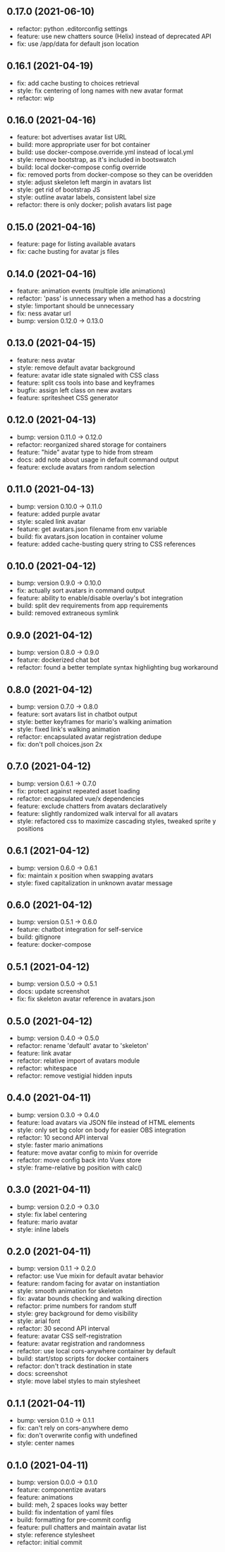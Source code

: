 ## 0.17.0 (2021-06-10)


- refactor: python .editorconfig settings
- feature: use new chatters source (Helix) instead of deprecated API
- fix: use /app/data for default json location

## 0.16.1 (2021-04-19)


- fix: add cache busting to choices retrieval
- style: fix centering of long names with new avatar format
- refactor: wip

## 0.16.0 (2021-04-16)


- feature: bot advertises avatar list URL
- build: more appropriate user for bot container
- build: use docker-compose.override.yml instead of local.yml
- style: remove bootstrap, as it's included in bootswatch
- build: local docker-compose config override
- fix: removed ports from docker-compose so they can be overidden
- style: adjust skeleton left margin in avatars list
- style: get rid of bootstrap JS
- style: outline avatar labels, consistent label size
- refactor: there is only docker; polish avatars list page

## 0.15.0 (2021-04-16)


- feature: page for listing available avatars
- fix: cache busting for avatar js files

## 0.14.0 (2021-04-16)


- feature: animation events (multiple idle animations)
- refactor: 'pass' is unnecessary when a method has a docstring
- style: !important should be unnecessary
- fix: ness avatar url
- bump: version 0.12.0 → 0.13.0

## 0.13.0 (2021-04-15)


- feature: ness avatar
- style: remove default avatar background
- feature: avatar idle state signaled with CSS class
- feature: split css tools into base and keyframes
- bugfix: assign left class on new avatars
- feature: spritesheet CSS generator

## 0.12.0 (2021-04-13)


- bump: version 0.11.0 → 0.12.0
- refactor: reorganized shared storage for containers
- feature: "hide" avatar type to hide from stream
- docs: add note about usage in default command output
- feature: exclude avatars from random selection

## 0.11.0 (2021-04-13)


- bump: version 0.10.0 → 0.11.0
- feature: added purple avatar
- style: scaled link avatar
- feature: get avatars.json filename from env variable
- build: fix avatars.json location in container volume
- feature: added cache-busting query string to CSS references

## 0.10.0 (2021-04-12)


- bump: version 0.9.0 → 0.10.0
- fix: actually sort avatars in command output
- feature: ability to enable/disable overlay's bot integration
- build: split dev requirements from app requirements
- build: removed extraneous symlink

## 0.9.0 (2021-04-12)


- bump: version 0.8.0 → 0.9.0
- feature: dockerized chat bot
- refactor: found a better template syntax highlighting bug workaround

## 0.8.0 (2021-04-12)


- bump: version 0.7.0 → 0.8.0
- feature: sort avatars list in chatbot output
- style: better keyframes for mario's walking animation
- style: fixed link's walking animation
- refactor: encapsulated avatar registration dedupe
- fix: don't poll choices.json 2x

## 0.7.0 (2021-04-12)


- bump: version 0.6.1 → 0.7.0
- fix: protect against repeated asset loading
- refactor: encapsulated vue/x dependencies
- feature: exclude chatters from avatars declaratively
- feature: slightly randomized walk interval for all avatars
- style: refactored css to maximize cascading styles, tweaked sprite y positions

## 0.6.1 (2021-04-12)


- bump: version 0.6.0 → 0.6.1
- fix: maintain x position when swapping avatars
- style: fixed capitalization in unknown avatar message

## 0.6.0 (2021-04-12)


- bump: version 0.5.1 → 0.6.0
- feature: chatbot integration for self-service
- build: gitignore
- feature: docker-compose

## 0.5.1 (2021-04-12)


- bump: version 0.5.0 → 0.5.1
- docs: update screenshot
- fix: fix skeleton avatar reference in avatars.json

## 0.5.0 (2021-04-12)


- bump: version 0.4.0 → 0.5.0
- refactor: rename 'default' avatar to 'skeleton'
- feature: link avatar
- refactor: relative import of avatars module
- refactor: whitespace
- refactor: remove vestigial hidden inputs

## 0.4.0 (2021-04-11)


- bump: version 0.3.0 → 0.4.0
- feature: load avatars via JSON file instead of HTML elements
- style: only set bg color on body for easier OBS integration
- refactor: 10 second API interval
- style: faster mario animations
- feature: move avatar config to mixin for override
- refactor: move config back into Vuex store
- style: frame-relative bg position with calc()

## 0.3.0 (2021-04-11)


- bump: version 0.2.0 → 0.3.0
- style: fix label centering
- feature: mario avatar
- style: inline labels

## 0.2.0 (2021-04-11)


- bump: version 0.1.1 → 0.2.0
- refactor: use Vue mixin for default avatar behavior
- feature: random facing for avatar on instantiation
- style: smooth animation for skeleton
- fix: avatar bounds checking and walking direction
- refactor: prime numbers for random stuff
- style: grey background for demo visibility
- style: arial font
- refactor: 30 second API interval
- feature: avatar CSS self-registration
- feature: avatar registration and randomness
- refactor: use local cors-anywhere container by default
- build: start/stop scripts for docker containers
- refactor: don't track destination in state
- docs: screenshot
- style: move label styles to main stylesheet

## 0.1.1 (2021-04-11)


- bump: version 0.1.0 → 0.1.1
- fix: can't rely on cors-anywhere demo
- fix: don't overwrite config with undefined
- style: center names

## 0.1.0 (2021-04-11)


- bump: version 0.0.0 → 0.1.0
- feature: componentize avatars
- feature: animations
- build: meh, 2 spaces looks way better
- build: fix indentation of yaml files
- build: formatting for pre-commit config
- feature: pull chatters and maintain avatar list
- style: reference stylesheet
- refactor: initial commit
